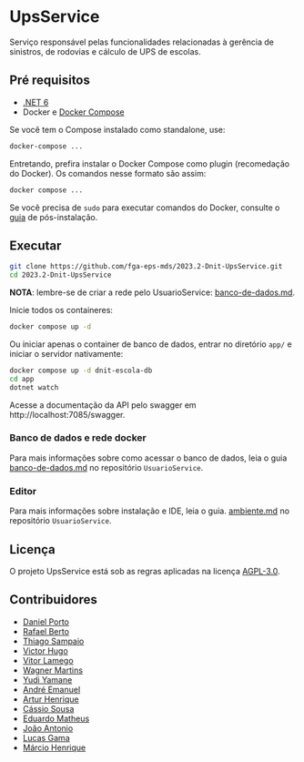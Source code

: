 # UpsService

Serviço responsável pelas funcionalidades relacionadas à 
gerência de sinistros, de rodovias e cálculo de UPS de escolas.

## Pré requisitos

- [.NET 6](https://dotnet.microsoft.com/en-us/download/dotnet/6.0)
- Docker e [Docker Compose](https://docs.docker.com/compose/install/)

Se você tem o Compose instalado como standalone, use:

```sh
docker-compose ...
```

Entretando, prefira instalar o Docker Compose como plugin (recomedação do 
Docker). Os comandos nesse formato são assim:

```sh
docker compose ...
```

Se você precisa de `sudo` para executar comandos do Docker, consulte o 
[guia](https://docs.docker.com/engine/install/linux-postinstall/) de pós-instalação.

## Executar

```sh
git clone https://github.com/fga-eps-mds/2023.2-Dnit-UpsService.git
cd 2023.2-Dnit-UpsService
```

**NOTA**: lembre-se de criar a rede pelo UsuarioService: [banco-de-dados.md](https://github.com/fga-eps-mds/2023.2-Dnit-UsuarioService/blob/main/docs/banco-de-dados.md).

Inicie todos os containeres:

```sh
docker compose up -d
```

Ou iniciar apenas o container de banco de dados, entrar no diretório `app/` 
e iniciar o servidor nativamente:

```sh
docker compose up -d dnit-escola-db
cd app
dotnet watch
```

Acesse a documentação da API pelo swagger em http://localhost:7085/swagger.

### Banco de dados e rede docker

Para mais informações sobre como acessar o banco de dados, leia o guia 
[banco-de-dados.md](https://github.com/fga-eps-mds/2023.2-Dnit-UsuarioService/blob/main/docs/banco-de-dados.md)
no repositório `UsuarioService`.

### Editor

Para mais informações sobre instalação e IDE, leia o guia.
[ambiente.md](https://github.com/fga-eps-mds/2023.2-Dnit-UsuarioService/blob/main/docs/ambiente.md)
no repositório `UsuarioService`.

## Licença

O projeto UpsService está sob as regras aplicadas na licença 
[AGPL-3.0](https://github.com/fga-eps-mds/2023.2-Dnit-UpsService/blob/main/LICENSE).

## Contribuidores

- [Daniel Porto](https://github.com/DanielPortods)
- [Rafael Berto](https://github.com/RafaelBP02)
- [Thiago Sampaio](https://github.com/thiagohdaqw)
- [Victor Hugo](https://github.com/victorhugo21)
- [Vitor Lamego](https://github.com/VitorLamego)
- [Wagner Martins](https://github.com/wagnermc506)
- [Yudi Yamane](https://github.com/yudi)
- [André Emanuel](https://github.com/Hunter104)
- [Artur Henrique](https://github.com/H0lzz)
- [Cássio Sousa](https://github.com/csreis72)
- [Eduardo Matheus](https://github.com/DiceRunner714)
- [João Antonio](https://github.com/joaoseisei)
- [Lucas Gama](https://github.com/bottinolucas)
- [Márcio Henrique](https://github.com/DeM4rcio)
